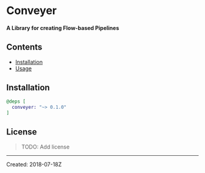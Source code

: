 # Conveyer
#### A Library for creating Flow-based Pipelines

## Contents
- [Installation](#installation)
- [Usage](#usage)

## Installation

```elixir
@deps [
  conveyer: "~> 0.1.0"
]
```

## License

> TODO: Add license

----
Created:  2018-07-18Z
